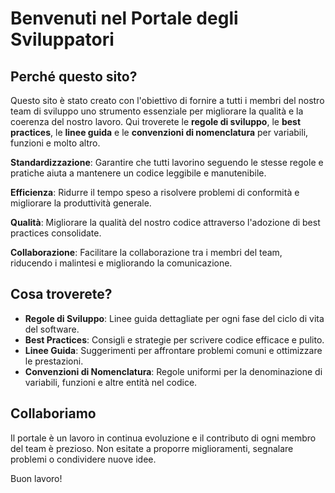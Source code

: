 <h1>Benvenuti nel Portale degli Sviluppatori</h1>

<section>
 <h2>Perché questo sito?</h2>
 <p>Questo sito è stato creato con l'obiettivo di fornire a tutti i membri del nostro team di sviluppo uno strumento essenziale per migliorare la qualità e la coerenza del nostro lavoro. Qui troverete le <strong>regole di sviluppo</strong>, le <strong>best practices</strong>, le <strong>linee guida</strong> e le <strong>convenzioni di nomenclatura</strong> per variabili, funzioni e molto altro.</p>
 <p><strong>Standardizzazione</strong>: Garantire che tutti lavorino seguendo le stesse regole e pratiche aiuta a mantenere un codice leggibile e manutenibile.</p>
 <p><strong>Efficienza</strong>: Ridurre il tempo speso a risolvere problemi di conformità e migliorare la produttività generale.</p>
 <p><strong>Qualità</strong>: Migliorare la qualità del nostro codice attraverso l'adozione di best practices consolidate.</p>
 <p><strong>Collaborazione</strong>: Facilitare la collaborazione tra i membri del team, riducendo i malintesi e migliorando la comunicazione.</p>
</section>
<section>
 <h2>Cosa troverete?</h2>
 <ul>
  <li><strong>Regole di Sviluppo</strong>: Linee guida dettagliate per ogni fase del ciclo di vita del software.</li>
  <li><strong>Best Practices</strong>: Consigli e strategie per scrivere codice efficace e pulito.</li>
  <li><strong>Linee Guida</strong>: Suggerimenti per affrontare problemi comuni e ottimizzare le prestazioni.</li>
  <li><strong>Convenzioni di Nomenclatura</strong>: Regole uniformi per la denominazione di variabili, funzioni e altre entità nel codice.</li>
 </ul>
</section>
<section>
 <h2>Collaboriamo</h2>
 <p>Il portale è un lavoro in continua evoluzione e il contributo di ogni membro del team è prezioso. Non esitate a proporre miglioramenti, segnalare problemi o condividere nuove idee.</p>
 <p>Buon lavoro!</p>
</section>

